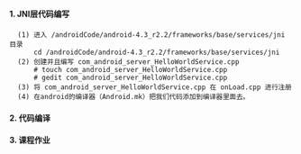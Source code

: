 #### 1. JNI层代码编写
      
      (1) 进入 /androidCode/android-4.3_r2.2/frameworks/base/services/jni 目录
          cd /androidCode/android-4.3_r2.2/frameworks/base/services/jni
      (2) 创建并且编写 com_android_server_HelloWorldService.cpp 
          # touch com_android_server_HelloWorldService.cpp 
          # gedit com_android_server_HelloWorldService.cpp 
      (3) 将 com_android_server_HelloWorldService.cpp 在 onLoad.cpp 进行注册
      (4) 在android的编译器（Android.mk）把我们代码添加到编译器里面去。
      
#### 2. 代码编译
#### 3. 课程作业
